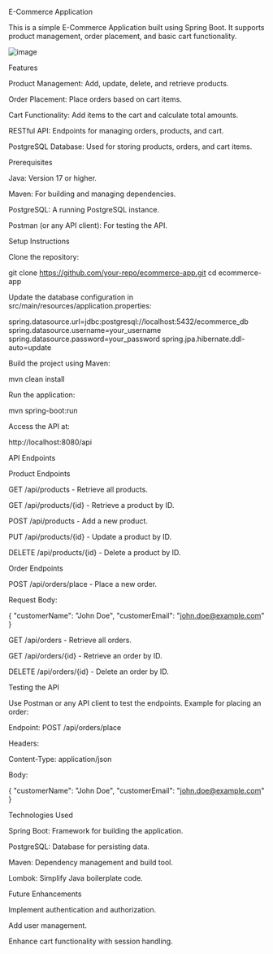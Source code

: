 E-Commerce Application

This is a simple E-Commerce Application built using Spring Boot. It supports product management, order placement, and basic cart functionality.

![image](https://github.com/user-attachments/assets/f8f302df-d132-4b82-831f-25bede4ee220)

Features

Product Management: Add, update, delete, and retrieve products.

Order Placement: Place orders based on cart items.

Cart Functionality: Add items to the cart and calculate total amounts.

RESTful API: Endpoints for managing orders, products, and cart.

PostgreSQL Database: Used for storing products, orders, and cart items.

Prerequisites

Java: Version 17 or higher.

Maven: For building and managing dependencies.

PostgreSQL: A running PostgreSQL instance.

Postman (or any API client): For testing the API.

Setup Instructions

Clone the repository:

git clone https://github.com/your-repo/ecommerce-app.git
cd ecommerce-app

Update the database configuration in src/main/resources/application.properties:

spring.datasource.url=jdbc:postgresql://localhost:5432/ecommerce_db
spring.datasource.username=your_username
spring.datasource.password=your_password
spring.jpa.hibernate.ddl-auto=update

Build the project using Maven:

mvn clean install

Run the application:

mvn spring-boot:run

Access the API at:

http://localhost:8080/api

API Endpoints

Product Endpoints

GET /api/products - Retrieve all products.

GET /api/products/{id} - Retrieve a product by ID.

POST /api/products - Add a new product.

PUT /api/products/{id} - Update a product by ID.

DELETE /api/products/{id} - Delete a product by ID.

Order Endpoints

POST /api/orders/place - Place a new order.

Request Body:

{
"customerName": "John Doe",
"customerEmail": "john.doe@example.com"
}

GET /api/orders - Retrieve all orders.

GET /api/orders/{id} - Retrieve an order by ID.

DELETE /api/orders/{id} - Delete an order by ID.

Testing the API

Use Postman or any API client to test the endpoints. Example for placing an order:

Endpoint: POST /api/orders/place

Headers:

Content-Type: application/json

Body:

{
"customerName": "John Doe",
"customerEmail": "john.doe@example.com"
}

Technologies Used

Spring Boot: Framework for building the application.

PostgreSQL: Database for persisting data.

Maven: Dependency management and build tool.

Lombok: Simplify Java boilerplate code.

Future Enhancements

Implement authentication and authorization.

Add user management.

Enhance cart functionality with session handling.


